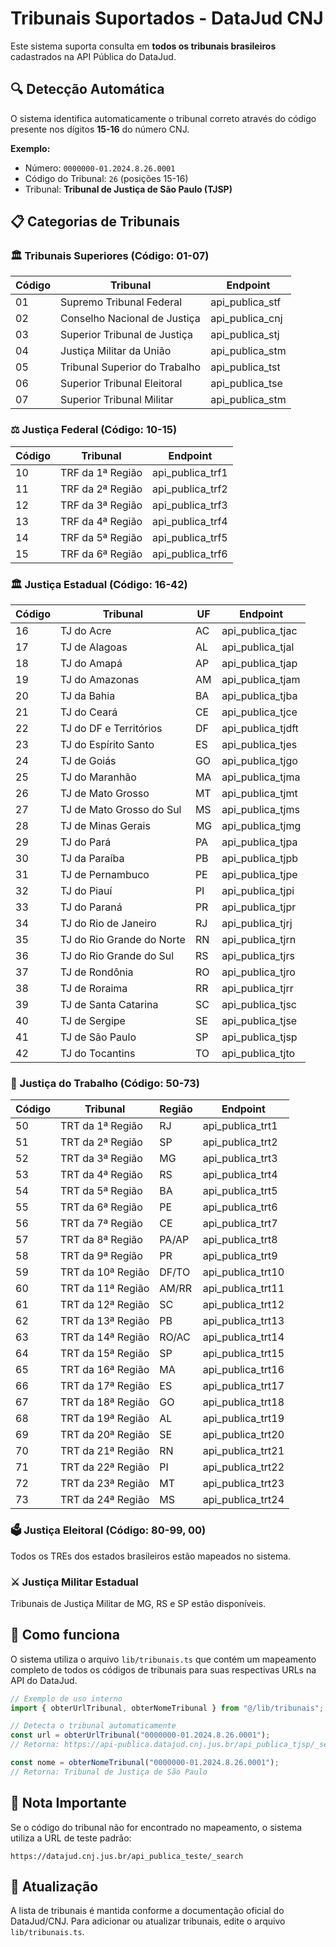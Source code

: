 # Tribunais Suportados - DataJud CNJ

Este sistema suporta consulta em **todos os tribunais brasileiros** cadastrados na API Pública do DataJud.

## 🔍 Detecção Automática

O sistema identifica automaticamente o tribunal correto através do código presente nos dígitos **15-16** do número CNJ.

**Exemplo:**

- Número: `0000000-01.2024.8.26.0001`
- Código do Tribunal: `26` (posições 15-16)
- Tribunal: **Tribunal de Justiça de São Paulo (TJSP)**

## 📋 Categorias de Tribunais

### 🏛️ Tribunais Superiores (Código: 01-07)

| Código | Tribunal                      | Endpoint        |
| ------ | ----------------------------- | --------------- |
| 01     | Supremo Tribunal Federal      | api_publica_stf |
| 02     | Conselho Nacional de Justiça  | api_publica_cnj |
| 03     | Superior Tribunal de Justiça  | api_publica_stj |
| 04     | Justiça Militar da União      | api_publica_stm |
| 05     | Tribunal Superior do Trabalho | api_publica_tst |
| 06     | Superior Tribunal Eleitoral   | api_publica_tse |
| 07     | Superior Tribunal Militar     | api_publica_stm |

### ⚖️ Justiça Federal (Código: 10-15)

| Código | Tribunal         | Endpoint         |
| ------ | ---------------- | ---------------- |
| 10     | TRF da 1ª Região | api_publica_trf1 |
| 11     | TRF da 2ª Região | api_publica_trf2 |
| 12     | TRF da 3ª Região | api_publica_trf3 |
| 13     | TRF da 4ª Região | api_publica_trf4 |
| 14     | TRF da 5ª Região | api_publica_trf5 |
| 15     | TRF da 6ª Região | api_publica_trf6 |

### 🏛️ Justiça Estadual (Código: 16-42)

| Código | Tribunal                  | UF  | Endpoint          |
| ------ | ------------------------- | --- | ----------------- |
| 16     | TJ do Acre                | AC  | api_publica_tjac  |
| 17     | TJ de Alagoas             | AL  | api_publica_tjal  |
| 18     | TJ do Amapá               | AP  | api_publica_tjap  |
| 19     | TJ do Amazonas            | AM  | api_publica_tjam  |
| 20     | TJ da Bahia               | BA  | api_publica_tjba  |
| 21     | TJ do Ceará               | CE  | api_publica_tjce  |
| 22     | TJ do DF e Territórios    | DF  | api_publica_tjdft |
| 23     | TJ do Espírito Santo      | ES  | api_publica_tjes  |
| 24     | TJ de Goiás               | GO  | api_publica_tjgo  |
| 25     | TJ do Maranhão            | MA  | api_publica_tjma  |
| 26     | TJ de Mato Grosso         | MT  | api_publica_tjmt  |
| 27     | TJ de Mato Grosso do Sul  | MS  | api_publica_tjms  |
| 28     | TJ de Minas Gerais        | MG  | api_publica_tjmg  |
| 29     | TJ do Pará                | PA  | api_publica_tjpa  |
| 30     | TJ da Paraíba             | PB  | api_publica_tjpb  |
| 31     | TJ de Pernambuco          | PE  | api_publica_tjpe  |
| 32     | TJ do Piauí               | PI  | api_publica_tjpi  |
| 33     | TJ do Paraná              | PR  | api_publica_tjpr  |
| 34     | TJ do Rio de Janeiro      | RJ  | api_publica_tjrj  |
| 35     | TJ do Rio Grande do Norte | RN  | api_publica_tjrn  |
| 36     | TJ do Rio Grande do Sul   | RS  | api_publica_tjrs  |
| 37     | TJ de Rondônia            | RO  | api_publica_tjro  |
| 38     | TJ de Roraima             | RR  | api_publica_tjrr  |
| 39     | TJ de Santa Catarina      | SC  | api_publica_tjsc  |
| 40     | TJ de Sergipe             | SE  | api_publica_tjse  |
| 41     | TJ de São Paulo           | SP  | api_publica_tjsp  |
| 42     | TJ do Tocantins           | TO  | api_publica_tjto  |

### 👔 Justiça do Trabalho (Código: 50-73)

| Código | Tribunal          | Região | Endpoint          |
| ------ | ----------------- | ------ | ----------------- |
| 50     | TRT da 1ª Região  | RJ     | api_publica_trt1  |
| 51     | TRT da 2ª Região  | SP     | api_publica_trt2  |
| 52     | TRT da 3ª Região  | MG     | api_publica_trt3  |
| 53     | TRT da 4ª Região  | RS     | api_publica_trt4  |
| 54     | TRT da 5ª Região  | BA     | api_publica_trt5  |
| 55     | TRT da 6ª Região  | PE     | api_publica_trt6  |
| 56     | TRT da 7ª Região  | CE     | api_publica_trt7  |
| 57     | TRT da 8ª Região  | PA/AP  | api_publica_trt8  |
| 58     | TRT da 9ª Região  | PR     | api_publica_trt9  |
| 59     | TRT da 10ª Região | DF/TO  | api_publica_trt10 |
| 60     | TRT da 11ª Região | AM/RR  | api_publica_trt11 |
| 61     | TRT da 12ª Região | SC     | api_publica_trt12 |
| 62     | TRT da 13ª Região | PB     | api_publica_trt13 |
| 63     | TRT da 14ª Região | RO/AC  | api_publica_trt14 |
| 64     | TRT da 15ª Região | SP     | api_publica_trt15 |
| 65     | TRT da 16ª Região | MA     | api_publica_trt16 |
| 66     | TRT da 17ª Região | ES     | api_publica_trt17 |
| 67     | TRT da 18ª Região | GO     | api_publica_trt18 |
| 68     | TRT da 19ª Região | AL     | api_publica_trt19 |
| 69     | TRT da 20ª Região | SE     | api_publica_trt20 |
| 70     | TRT da 21ª Região | RN     | api_publica_trt21 |
| 71     | TRT da 22ª Região | PI     | api_publica_trt22 |
| 72     | TRT da 23ª Região | MT     | api_publica_trt23 |
| 73     | TRT da 24ª Região | MS     | api_publica_trt24 |

### 🗳️ Justiça Eleitoral (Código: 80-99, 00)

Todos os TREs dos estados brasileiros estão mapeados no sistema.

### ⚔️ Justiça Militar Estadual

Tribunais de Justiça Militar de MG, RS e SP estão disponíveis.

## 🔧 Como funciona

O sistema utiliza o arquivo `lib/tribunais.ts` que contém um mapeamento completo de todos os códigos de tribunais para suas respectivas URLs na API do DataJud.

```typescript
// Exemplo de uso interno
import { obterUrlTribunal, obterNomeTribunal } from "@/lib/tribunais";

// Detecta o tribunal automaticamente
const url = obterUrlTribunal("0000000-01.2024.8.26.0001");
// Retorna: https://api-publica.datajud.cnj.jus.br/api_publica_tjsp/_search

const nome = obterNomeTribunal("0000000-01.2024.8.26.0001");
// Retorna: Tribunal de Justiça de São Paulo
```

## 📝 Nota Importante

Se o código do tribunal não for encontrado no mapeamento, o sistema utiliza a URL de teste padrão:

```
https://datajud.cnj.jus.br/api_publica_teste/_search
```

## 🔄 Atualização

A lista de tribunais é mantida conforme a documentação oficial do DataJud/CNJ. Para adicionar ou atualizar tribunais, edite o arquivo `lib/tribunais.ts`.
